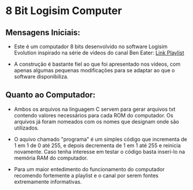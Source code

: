# 8 Bit Logisim Computer

## Mensagens Iniciais:
* Este é um computador 8 bits desenvolvido no software Logisim Evolution inspirado na série de vídeos do canal Ben Eater: [Link Playlist](https://www.youtube.com/playlist?list=PLowKtXNTBypGqImE405J2565dvjafglHU)  

* A construção é bastante fiel ao que foi apresentado nos vídeos, com apenas algumas pequenas modificações para se adaptar ao que o software disponibiliza.

## Quanto ao Computador:
* Ambos os arquivos na linguagem C servem para gerar arquivos txt contendo valores necessários para cada ROM do computador. Os arquivos já foram nomeados com os nomes que designam onde são utilizados.
  
*  O aquivo chamado "programa" é um simples código que incrementa de 1 em 1 de 0 até 255, e depois decrementa de 1 em 1 até 255 e reinicia novamente. Caso tenha interesse em testar o código basta inserí-lo na memória RAM do computador.

*  Para um maior entedimento do funcionamento do computador recomendo fortemente a playlist e o canal por serem fontes extremamente informativas.
